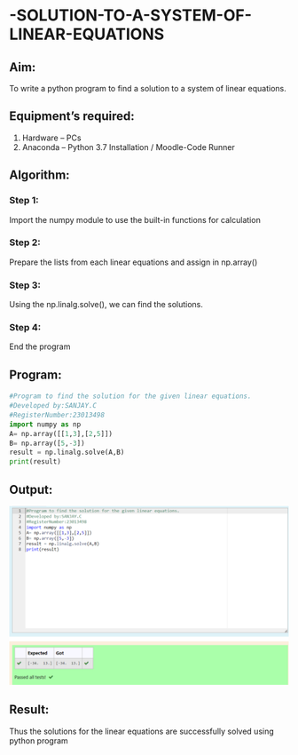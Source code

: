 # -SOLUTION-TO-A-SYSTEM-OF-LINEAR-EQUATIONS
## Aim:
To write a python program to find a solution to a system of linear equations.
## Equipment’s required:
1. 	Hardware – PCs
2. 	Anaconda – Python 3.7 Installation / Moodle-Code Runner
## Algorithm:
### Step 1: 
Import the numpy module to use the built-in functions for calculation
### Step 2: 
Prepare the lists from each linear equations and assign in np.array()
### Step 3: 
Using the np.linalg.solve(), we can find the solutions.
### Step 4: 
End the program
## Program:
```py
#Program to find the solution for the given linear equations.
#Developed by:SANJAY.C 
#RegisterNumber:23013498
import numpy as np
A= np.array([[1,3],[2,5]])
B= np.array([5,-3])
result = np.linalg.solve(A,B)
print(result)
```

## Output:
![output](./EXP01.png)

## Result: 
Thus the solutions for the linear equations are successfully solved using python program

